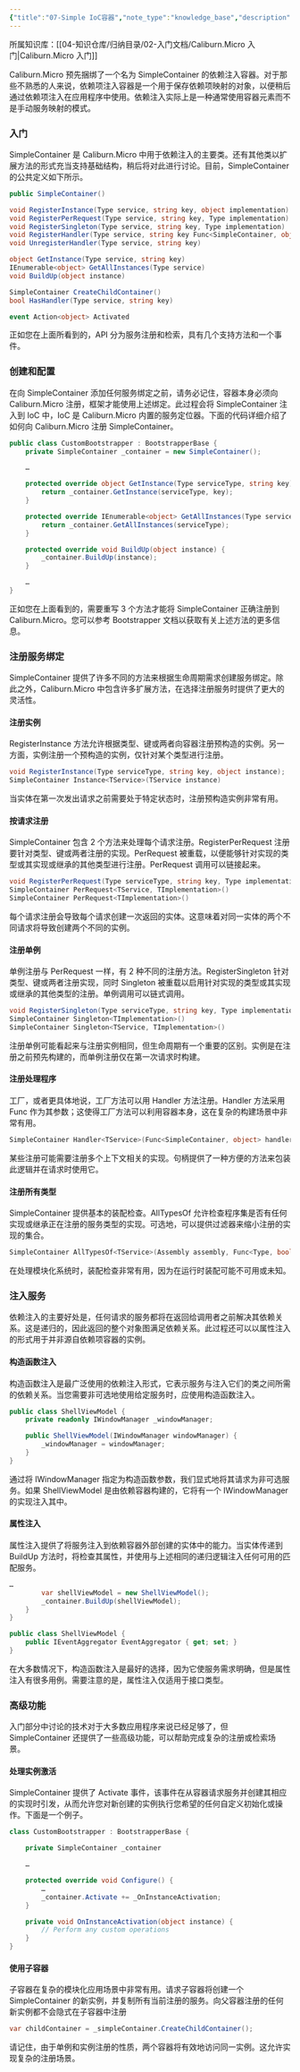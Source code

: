 ```yaml
---
{"title":"07-Simple IoC容器","note_type":"knowledge_base","description":"依赖注入容器 SimpleContainer 的使用方法","tags":["caliburn-micro","csharp","WPF"],"create_time":"2024-08-12","update_time":"2025-02-19","dg-home":false,"dg-publish":true,"aliase":null,"root":"Caliburn.Micro 入门","permalink":"/04-知识仓库/知识单元/02-入门文档/Caliburn.Micro 入门/07-Simple IoC容器/","dgPassFrontmatter":true,"noteIcon":"","created":"2024-08-12","updated":"2025-02-19"}
---
```



所属知识库：[[04-知识仓库/归纳目录/02-入门文档/Caliburn.Micro 入门\|Caliburn.Micro 入门]]

Caliburn.Micro 预先捆绑了一个名为 SimpleContainer 的依赖注入容器。对于那些不熟悉的人来说，依赖项注入容器是一个用于保存依赖项映射的对象，以便稍后通过依赖项注入在应用程序中使用。依赖注入实际上是一种通常使用容器元素而不是手动服务映射的模式。

### 入门

SimpleContainer 是 Caliburn.Micro 中用于依赖注入的主要类。还有其他类以扩展方法的形式充当支持基础结构，稍后将对此进行讨论。目前，SimpleContainer 的公共定义如下所示。

```csharp
public SimpleContainer()

void RegisterInstance(Type service, string key, object implementation)
void RegisterPerRequest(Type service, string key, Type implementation)
void RegisterSingleton(Type service, string key, Type implementation)
void RegisterHandler(Type service, string key Func<SimpleContainer, object> handler)
void UnregisterHandler(Type service, string key)

object GetInstance(Type service, string key)
IEnumerable<object> GetAllInstances(Type service)
void BuildUp(object instance)

SimpleContainer CreateChildContainer()
bool HasHandler(Type service, string key)

event Action<object> Activated
```

正如您在上面所看到的，API 分为服务注册和检索，具有几个支持方法和一个事件。

### 创建和配置

在向 SimpleContainer 添加任何服务绑定之前，请务必记住，容器本身必须向 Caliburn.Micro 注册，框架才能使用上述绑定。此过程会将 SimpleContainer 注入到 IoC 中，IoC 是 Caliburn.Micro 内置的服务定位器。下面的代码详细介绍了如何向 Caliburn.Micro 注册 SimpleContainer。

```csharp
public class CustomBootstrapper : BootstrapperBase {
	private SimpleContainer _container = new SimpleContainer();

	…

	protected override object GetInstance(Type serviceType, string key) {
		return _container.GetInstance(serviceType, key);
	}

	protected override IEnumerable<object> GetAllInstances(Type serviceType) {
		return _container.GetAllInstances(serviceType);
	}

	protected override void BuildUp(object instance) {
		_container.BuildUp(instance);
	}

	…
}
```

正如您在上面看到的，需要重写 3 个方法才能将 SimpleContainer 正确注册到 Caliburn.Micro。您可以参考 Bootstrapper 文档以获取有关上述方法的更多信息。

### 注册服务绑定

SimpleContainer 提供了许多不同的方法来根据生命周期需求创建服务绑定。除此之外，Caliburn.Micro 中包含许多扩展方法，在选择注册服务时提供了更大的灵活性。

#### 注册实例

RegisterInstance 方法允许根据类型、键或两者向容器注册预构造的实例。另一方面，实例注册一个预构造的实例，仅针对某个类型进行注册。

```csharp
void RegisterInstance(Type serviceType, string key, object instance);
SimpleContainer Instance<TService>(TService instance)
```

当实体在第一次发出请求之前需要处于特定状态时，注册预构造实例非常有用。

#### 按请求注册

SimpleContainer 包含 2 个方法来处理每个请求注册。RegisterPerRequest 注册要针对类型、键或两者注册的实现。PerRequest 被重载，以便能够针对实现的类型或其实现或继承的其他类型进行注册。PerRequest 调用可以链接起来。

```csharp
void RegisterPerRequest(Type serviceType, string key, Type implementation);
SimpleContainer PerRequest<TService, TImplementation>()
SimpleContainer PerRequest<TImplementation>()
```

每个请求注册会导致每个请求创建一次返回的实体。这意味着对同一实体的两个不同请求将导致创建两个不同的实例。

#### 注册单例

单例注册与 PerRequest 一样，有 2 种不同的注册方法。RegisterSingleton 针对类型、键或两者注册实现，同时 Singleton 被重载以启用针对实现的类型或其实现或继承的其他类型的注册。单例调用可以链式调用。

```csharp
void RegisterSingleton(Type serviceType, string key, Type implementation);
SimpleContainer Singleton<TImplementation>()
SimpleContainer Singleton<TService, TImplementation>()
```

注册单例可能看起来与注册实例相同，但生命周期有一个重要的区别。实例是在注册之前预先构建的，而单例注册仅在第一次请求时构建。

#### 注册处理程序

工厂，或者更具体地说，工厂方法可以用 Handler 方法注册。Handler 方法采用 Func 作为其参数；这使得工厂方法可以利用容器本身，这在复杂的构建场景中非常有用。

```csharp
SimpleContainer Handler<TService>(Func<SimpleContainer, object> handler)
```

某些注册可能需要注册多个上下文相关的实现。句柄提供了一种方便的方法来包装此逻辑并在请求时使用它。

#### 注册所有类型

SimpleContainer 提供基本的装配检查。AllTypesOf 允许检查程序集是否有任何实现或继承正在注册的服务类型的实现。可选地，可以提供过滤器来缩小注册的实现的集合。

```csharp
SimpleContainer AllTypesOf<TService>(Assembly assembly, Func<Type, bool> filter = null)
```

在处理模块化系统时，装配检查非常有用，因为在运行时装配可能不可用或未知。

### 注入服务

依赖注入的主要好处是，任何请求的服务都将在返回给调用者之前解决其依赖关系。这是递归的，因此返回的整个对象图满足依赖关系。此过程还可以以属性注入的形式用于并非源自依赖项容器的实例。

#### 构造函数注入

构造函数注入是最广泛使用的依赖注入形式，它表示服务与注入它们的类之间所需的依赖关系。当您需要非可选地使用给定服务时，应使用构造函数注入。

```csharp
public class ShellViewModel {
	private readonly IWindowManager _windowManager;

	public ShellViewModel(IWindowManager windowManager) {
		_windowManager = windowManager;
	}
}
```

通过将 IWindowManager 指定为构造函数参数，我们显式地将其请求为非可选服务。如果 ShellViewModel 是由依赖容器构建的，它将有一个 IWindowManager 的实现注入其中。

#### 属性注入

属性注入提供了将服务注入到依赖容器外部创建的实体中的能力。当实体传递到 BuildUp 方法时，将检查其属性，并使用与上述相同的递归逻辑注入任何可用的匹配服务。

```csharp
…
		var shellViewModel = new ShellViewModel();
		_container.BuildUp(shellViewModel);
	}
}

public class ShellViewModel {
	public IEventAggregator EventAggregator { get; set; }
}
```

在大多数情况下，构造函数注入是最好的选择，因为它使服务需求明确，但是属性注入有很多用例。需要注意的是，属性注入仅适用于接口类型。

### 高级功能

入门部分中讨论的技术对于大多数应用程序来说已经足够了，但 SimpleContainer 还提供了一些高级功能，可以帮助完成复杂的注册或检索场景。

#### 处理实例激活

SimpleContainer 提供了 Activate 事件，该事件在从容器请求服务并创建其相应的实现时引发，从而允许您对新创建的实例执行您希望的任何自定义初始化或操作。下面是一个例子。

```csharp
class CustomBootstrapper : BootstrapperBase {

	private SimpleContainer _container

	…

	protected override void Configure() {
		…
		_container.Activate += _OnInstanceActivation;
	}

	private void OnInstanceActivation(object instance) {
		// Perform any custom operations
	}
}
```

#### 使用子容器

子容器在复杂的模块化应用场景中非常有用。请求子容器将创建一个 SimpleContainer 的新实例，并复制所有当前注册的服务。向父容器注册的任何新实例都不会隐式在子容器中注册

```csharp
var childContainer = _simpleContainer.CreateChildContainer();
```

请记住，由于单例和实例注册的性质，两个容器将有效地访问同一实例。这允许实现复杂的注册场景。
